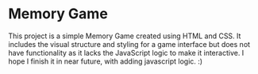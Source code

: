 # Memory Game
This project is a simple Memory Game created using HTML and CSS. 
It includes the visual structure and styling for a game interface but does not have functionality as it lacks the JavaScript logic to make it interactive.
I hope I finish it in near future, with adding javascript logic. :)
